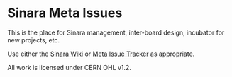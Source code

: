 # Sinara Meta Issues

This is the place for Sinara management, inter-board design, incubator for new projects, etc.

Use either the [Sinara Wiki](https://github.com/sinara-hw/meta/wiki) or [Meta Issue Tracker](https://github.com/sinara-hw/meta/issues) as appropriate.

All work is licensed under CERN OHL v1.2. 
